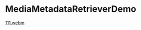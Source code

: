 # MediaMetadataRetrieverDemo
[111.webm](https://github.com/realOxy/MediaMetadataRetrieverDemo/assets/70512220/82ef842a-5925-4c0c-a2c3-bf8dc4d5f2da)
